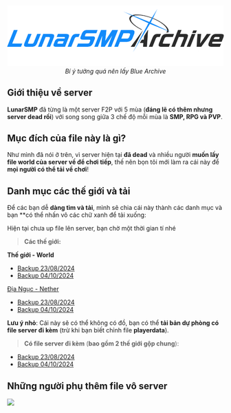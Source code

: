 <p align="center">
  <img width="512px" height="auto" src="https://github.com/chezzakowo/LunarSMP-Archive/blob/main/assets/lunarsmp.png?raw=true"/><br/>
  <i>Bí ý tưởng quá nên lấy Blue Archive</i>
</p>

## Giới thiệu về server
**LunarSMP** đã từng là một server F2P với 5 mùa (**đáng lẽ có thêm nhưng server dead rồi**) với song song giữa 3 chế độ mỗi mùa là **SMP, RPG và PVP**.

## Mục đích của file này là gì?
Như mình đã nói ở trên, vì server hiện tại **đã dead** và nhiều người **muốn lấy file world của server về để chơi tiếp**, thế nên bọn tôi mới làm ra cái này để **mọi người có thể tải về chơi**!

## Danh mục các thế giới và tải

Để các bạn dễ **dàng tìm và tải**, mình sẽ chia cái này thành các danh mục và bạn **có thể nhấn vô các chữ xanh để tải xuống:

Hiện tại chưa up file lên server, bạn chờ một thời gian tí nhé
> **Các thế giới:**

**Thế giới - World**

* [Backup 23/08/2024](https://drive.usercontent.google.com/download?id=1gk0YDVB5YCk3o6_-a-tI9tckYjIc2GCH&export=download)
* [Backup 04/10/2024](https://drive.usercontent.google.com/download?id=1V5roO6t5CSw4jCF7j-NAONBR7rz8h0NV&export=download)

[Địa Ngục - Nether](https://github.com/chezzakowo/LunarSMP-Archive/releases/tag/Backup_1.0)

* [Backup 23/08/2024](https://github.com/chezzakowo/LunarSMP-Archive/releases/download/Backup_1.0/23_08_2024.7z)
* [Backup 04/10/2024](https://github.com/chezzakowo/LunarSMP-Archive/releases/download/Backup_1.0/04_10_2024.7z)


**Lưu ý nhỏ**: Cái này sẽ có thể không có đồ, bạn có thể **tải bản dự phòng có file server đi kèm** (trừ khi bạn biết chỉnh file **playerdata**).

> **Có file server đi kèm** (**bao gồm 2 thế giới gộp chung**):

* [Backup 23/08/2024](https://drive.usercontent.google.com/download?id=1ipJgoQ6XWpWc9XZzTI1THHIi2lPKx1WJ&export=download)
* [Backup 04/10/2024](https://drive.usercontent.google.com/download?id=1o2Gq-wfwefSVhIgH0eNl5S-CzqGMnNG4&export=download)

## Những người phụ thêm file vô server

<a href="https://github.com/chezzakowo/LunarSMP-Archive/graphs/contributors">
  <img src="https://contrib.rocks/image?repo=chezzakowo/LunarSMP-Archive" />
</a>
